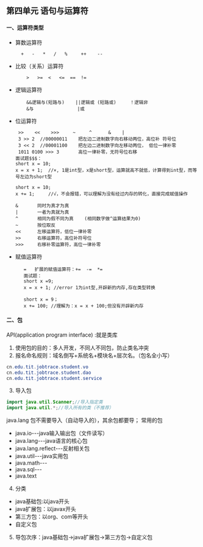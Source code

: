 ## 第四单元 语句与运算符
#### 一、运算符类型
- 算数运算符
    ```
      +   -   *   /   %     ++    --
    ```
- 比较（关系）运算符
    ```
        >   >=  <   <=  ==  !=
    ```
- 逻辑运算符
    ```  
        &&逻辑与(短路与)    ||逻辑或 (短路或)     ！逻辑非
        &与                |或  
    ```
- 位运算符
    ```
     >>    <<    >>>     ~     ^      &    |
     3 >> 2  //00000011    把左边二进制数字向右移动两位，高位补 符号位
     3 << 2  //00001100    把左边二进制数字向左移动两位， 低位一律补零
     1011 0100 >>> 3       高位一律补零，无符号位右移
    面试题$$$：
    short x = 10;
    x = x + 1;  //×, 1是int型，x是short型，运算就高不就低，计算得到int型，而等号左边为short型

    short x = 10;
    x += 1;     //√，不会报错，可以理解为没有经过内存的转化，直接完成赋值操作

    &       同时为真才为真
    |       一者为真就为真
    ^       相同为假不同为真    (相同数字做^运算结果为0)
    ~       按位取反
    <<      左移运算符，低位一律补零
    >>      右移运算符，高位补符号位
    >>>     右移补零运算符，高位一律补零
    ```
-  赋值运算符
    ```
       =   扩展的赋值运算符：+=  -=  *=
       面试题：
       short x =9;
       x = x + 1; //error 1为int型,开辟新的内存,存在类型转换

       short x = 9；
       x += 100; //理解为：x = x + 100;但没有开辟新内存
    ```

#### 二、包
API(application program interface) :就是类库
1. 使用包的目的：多人开发，不同人不同包，防止类名冲突
2. 报名命名规则：域名倒写+系统名+模块名+层次名。（包名全小写）
  ```java
  cn.edu.tit.jobtrace.student.vo
  cn.edu.tit.jobtrace.student.dao
  cn.edu.tit.jobtrace.student.service
  ```
3. 导入包
```java
import java.util.Scanner;//导入指定类
import java.util.*;//导入所有的类（不推荐）
```
java.lang 包不需要导入（自动导入的），其余包都要导；
常用的包
- java.io---java输入输出包（文件读写）
- java.lang---java语言的核心包
- java.lang.reflect---反射相关包
- java.util---java实用包
- java.math---
- java.sql---
- java.text
4. 分类
- java基础包:以java开头
- java扩展包：以javax开头
- 第三方包：以org、com等开头
- 自定义包
5. 导包次序：java基础包->java扩展包->第三方包->自定义包
